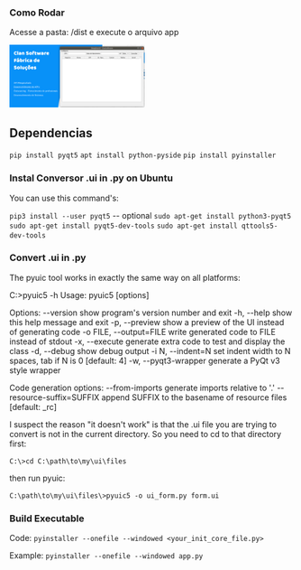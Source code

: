 ### Como Rodar ###
Acesse a pasta: /dist e execute o arquivo app

<img src="screenshot.png" width="240px" />

## Dependencias ##

`pip install pyqt5`
`apt install python-pyside`
`pip install pyinstaller`

### Instal Conversor .ui in .py on Ubuntu ###

You can use this command's:

`pip3 install --user pyqt5`  -- optional
`sudo apt-get install python3-pyqt5`
`sudo apt-get install pyqt5-dev-tools`
`sudo apt-get install qttools5-dev-tools`

### Convert .ui in .py ###

The pyuic tool works in exactly the same way on all platforms:

C:\>pyuic5 -h
Usage: pyuic5 [options] <ui-file>

Options:
  --version             show program's version number and exit
  -h, --help            show this help message and exit
  -p, --preview         show a preview of the UI instead of generating code
  -o FILE, --output=FILE
                        write generated code to FILE instead of stdout
  -x, --execute         generate extra code to test and display the class
  -d, --debug           show debug output
  -i N, --indent=N      set indent width to N spaces, tab if N is 0 [default: 4]
  -w, --pyqt3-wrapper   generate a PyQt v3 style wrapper

  Code generation options:
    --from-imports      generate imports relative to '.'
    --resource-suffix=SUFFIX
                        append SUFFIX to the basename of resource files
                        [default: _rc]

I suspect the reason "it doesn't work" is that the .ui file you are trying to convert is not in the current directory. So you need to cd to that directory first:

    C:\>cd C:\path\to\my\ui\files

then run pyuic:

    C:\path\to\my\ui\files\>pyuic5 -o ui_form.py form.ui

### Build Executable ###

Code:
`pyinstaller --onefile --windowed <your_init_core_file.py>`

Example:
`pyinstaller --onefile --windowed app.py`